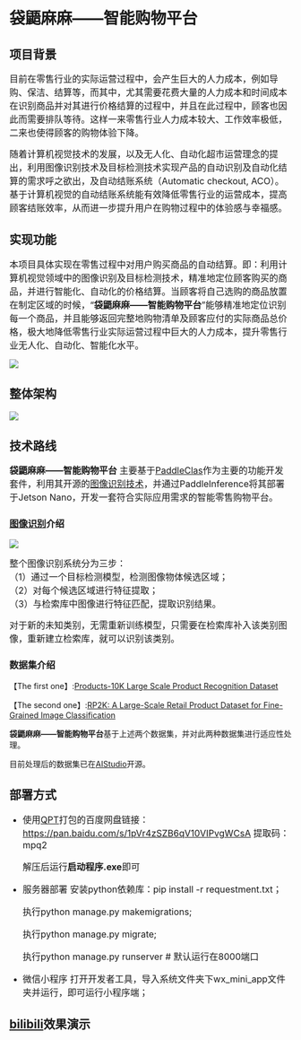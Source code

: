 
# 袋鼯麻麻——智能购物平台

## 项目背景
<font size=3 >目前在零售行业的实际运营过程中，会产生巨大的人力成本，例如导购、保洁、结算等，而其中，尤其需要花费大量的人力成本和时间成本在识别商品并对其进行价格结算的过程中，并且在此过程中，顾客也因此而需要排队等待。这样一来零售行业人力成本较大、工作效率极低，二来也使得顾客的购物体验下降。  
  
随着计算机视觉技术的发展，以及无人化、自动化超市运营理念的提出，利用图像识别技术及目标检测技术实现产品的自动识别及自动化结算的需求呼之欲出，及自动结账系统（Automatic checkout, ACO）。基于计算机视觉的自动结账系统能有效降低零售行业的运营成本，提高顾客结账效率，从而进一步提升用户在购物过程中的体验感与幸福感。  </font>

## 实现功能
<font size=3 >本项目具体实现在零售过程中对用户购买商品的自动结算。即：利用计算机视觉领域中的图像识别及目标检测技术，精准地定位顾客购买的商品，并进行智能化、自动化的价格结算。当顾客将自己选购的商品放置在制定区域的时候，“**袋鼯麻麻——智能购物平台**”能够精准地定位识别每一个商品，并且能够返回完整地购物清单及顾客应付的实际商品总价格，极大地降低零售行业实际运营过程中巨大的人力成本，提升零售行业无人化、自动化、智能化水平。  </font>  

![](https://ai-studio-static-online.cdn.bcebos.com/56a6521f80754fcdb12ab433e35ce343b7a5e475b56446e8beb4d9c93213e7b3)

## 整体架构

![](https://ai-studio-static-online.cdn.bcebos.com/59f875129c854cdfb7cbb3435f5004c37ffed920756b41e5bde49e98c09cd0ab) 

## 技术路线
<font size=3 >**袋鼯麻麻——智能购物平台** 主要基于[PaddleClas](https://github.com/PaddlePaddle/PaddleClas)作为主要的功能开发套件，利用其开源的[图像识别技术](https://github.com/PaddlePaddle/PaddleClas/blob/release/2.3/docs/zh_CN/tutorials/quick_start_recognition.md)，并通过PaddleInference将其部署于Jetson Nano，开发一套符合实际应用需求的智能零售购物平台。  </font>

### [图像识别](https://arxiv.org/pdf/2111.00775.pdf)介绍
![](https://ai-studio-static-online.cdn.bcebos.com/277b4a0641234484a529054791505f9f3fba0faa4b2047838ebbadc3663af0ac) 

<font size=3 >整个图像识别系统分为三步：  
（1）通过一个目标检测模型，检测图像物体候选区域；  
（2）对每个候选区域进行特征提取；  
（3）与检索库中图像进行特征匹配，提取识别结果。

对于新的未知类别，无需重新训练模型，只需要在检索库补入该类别图像，重新建立检索库，就可以识别该类别。  </font>

### 数据集介绍
【The first one】:[Products-10K Large Scale Product Recognition Dataset](https://arxiv.org/abs/2006.12634)  

【The second one】:[RP2K: A Large-Scale Retail Product Dataset for Fine-Grained Image Classification](https://www.pinlandata.com/rp2k_dataset)  

**袋鼯麻麻——智能购物平台**基于上述两个数据集，并对此两种数据集进行适应性处理。  


目前处理后的数据集已在[AIStudio](https://aistudio.baidu.com/aistudio/datasetdetail/108651)开源。 </font>


## 部署方式
<font size=3 >
  
  - 使用[QPT](https://github.com/QPT-Family/QPT)打包的百度网盘链接：https://pan.baidu.com/s/1pVr4zSZB6qV10VIPvgWCsA  提取码：mpq2  
  
    解压后运行**启动程序.exe**即可
  
  - 服务器部署
    安装python依赖库：pip install -r requestment.txt；  
  
    执行python manage.py makemigrations;  

    执行python manage.py migrate;  
  
    执行python manage.py runserver # 默认运行在8000端口  

  - 微信小程序
    打开开发者工具，导入系统文件夹下wx_mini_app文件夹并运行，即可运行小程序端；  </font>

## [bilibili](https://www.bilibili.com/video/BV19q4y1G7bx#reply5654379507)效果演示
